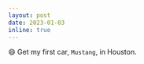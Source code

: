 ```yaml
---
layout: post
date: 2023-01-03
inline: true
---
```


:smile: Get my first car, `Mustang`, in Houston.

